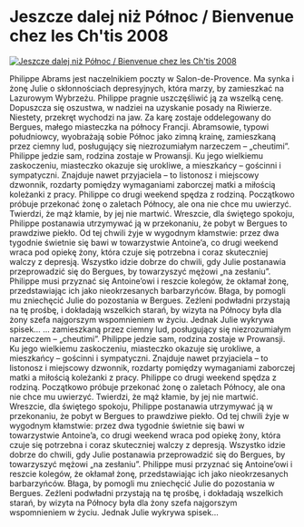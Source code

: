 Jeszcze dalej niż Północ / Bienvenue chez les Ch'tis 2008 
=============
[![Jeszcze dalej niż Północ / Bienvenue chez les Ch'tis 2008 ](http://vidos.pl/images/player.gif)](http://vidos.pl/jeszcze-dalej-niz-polnoc-bienvenue-chez-les-ch-tis-2008)

 Philippe Abrams jest naczelnikiem poczty w Salon-de-Provence. Ma synka i żonę Julie o skłonnościach depresyjnych, która marzy, by zamieszkać na Lazurowym Wybrzeżu. Philippe pragnie uszczęśliwić ją za wszelką cenę. Dopuszcza się oszustwa, w nadziei na uzyskanie posady na Riwierze. Niestety, przekręt wychodzi na jaw. Za karę zostaje oddelegowany do Bergues, małego miasteczka na północy Francji. Abramsowie, typowi południowcy, wyobrażają sobie Północ jako zimną krainę, zamieszkaną przez ciemny lud, posługujący się niezrozumiałym narzeczem – „cheutimi”. Philippe jedzie sam, rodzina zostaje w Prowansji. Ku jego wielkiemu zaskoczeniu, miasteczko okazuje się urokliwe, a mieszkańcy – gościnni i sympatyczni. Znajduje nawet przyjaciela – to listonosz i miejscowy dzwonnik, rozdarty pomiędzy wymaganiami zaborczej matki a miłością koleżanki z pracy. Philippe co drugi weekend spędza z rodziną. Początkowo próbuje przekonać żonę o zaletach Północy, ale ona nie chce mu uwierzyć. Twierdzi, że mąż kłamie, by jej nie martwić. Wreszcie, dla świętego spokoju, Philippe postanawia utrzymywać ją w przekonaniu, że pobyt w Bergues to prawdziwe piekło. Od tej chwili żyje w wygodnym kłamstwie: przez dwa tygodnie świetnie się bawi w towarzystwie Antoine’a, co drugi weekend wraca pod opiekę żony, która czuje się potrzebna i coraz skuteczniej walczy z depresją. Wszystko idzie dobrze do chwili, gdy Julie postanawia przeprowadzić się do Bergues, by towarzyszyć mężowi „na zesłaniu”. Philippe musi przyznać się Antoine’owi i reszcie kolegów, że okłamał żonę, przedstawiając ich jako nieokrzesanych barbarzyńców. Błaga, by pomogli mu zniechęcić Julie do pozostania w Bergues. Zeźleni podwładni przystają na tę prośbę, i dokładają wszelkich starań, by wizyta na Północy była dla żony szefa najgorszym wspomnieniem w życiu. Jednak Julie wykrywa spisek…   ... zamieszkaną przez ciemny lud, posługujący się niezrozumiałym narzeczem – „cheutimi”. Philippe jedzie sam, rodzina zostaje w Prowansji. Ku jego wielkiemu zaskoczeniu, miasteczko okazuje się urokliwe, a mieszkańcy – gościnni i sympatyczni. Znajduje nawet przyjaciela – to listonosz i miejscowy dzwonnik, rozdarty pomiędzy wymaganiami zaborczej matki a miłością koleżanki z pracy. Philippe co drugi weekend spędza z rodziną. Początkowo próbuje przekonać żonę o zaletach Północy, ale ona nie chce mu uwierzyć. Twierdzi, że mąż kłamie, by jej nie martwić. Wreszcie, dla świętego spokoju, Philippe postanawia utrzymywać ją w przekonaniu, że pobyt w Bergues to prawdziwe piekło. Od tej chwili żyje w wygodnym kłamstwie: przez dwa tygodnie świetnie się bawi w towarzystwie Antoine’a, co drugi weekend wraca pod opiekę żony, która czuje się potrzebna i coraz skuteczniej walczy z depresją. Wszystko idzie dobrze do chwili, gdy Julie postanawia przeprowadzić się do Bergues, by towarzyszyć mężowi „na zesłaniu”. Philippe musi przyznać się Antoine’owi i reszcie kolegów, że okłamał żonę, przedstawiając ich jako nieokrzesanych barbarzyńców. Błaga, by pomogli mu zniechęcić Julie do pozostania w Bergues. Zeźleni podwładni przystają na tę prośbę, i dokładają wszelkich starań, by wizyta na Północy była dla żony szefa najgorszym wspomnieniem w życiu. Jednak Julie wykrywa spisek…
